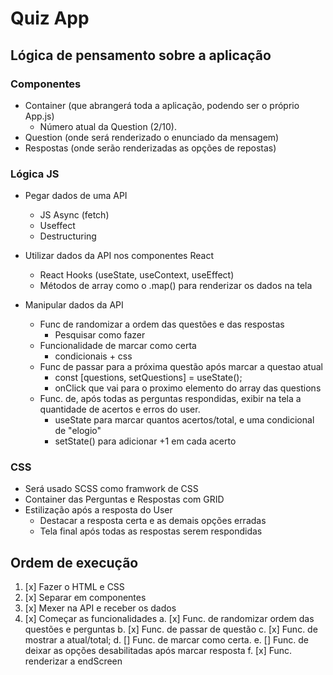 # Quiz App

## Lógica de pensamento sobre a aplicação

### Componentes

- Container (que abrangerá toda a aplicação, podendo ser o próprio App.js)
  - Número atual da Question (2/10).
- Question (onde será renderizado o enunciado da mensagem)
- Respostas (onde serão renderizadas as opções de repostas)

### Lógica JS

- Pegar dados de uma API

  - JS Async (fetch)
  - Useffect
  - Destructuring

- Utilizar dados da API nos componentes React

  - React Hooks (useState, useContext, useEffect)
  - Métodos de array como o .map() para renderizar os dados na tela

- Manipular dados da API
  - Func de randomizar a ordem das questões e das respostas
    - Pesquisar como fazer
  - Funcionalidade de marcar como certa
    - condicionais + css
  - Func de passar para a próxima questão após marcar a questao atual
    - const [questions, setQuestions] = useState();
    - onClick que vai para o proximo elemento do array das questions
  - Func. de, após todas as perguntas respondidas, exibir na tela a quantidade
    de acertos e erros do user.
    - useState para marcar quantos acertos/total, e uma condicional de "elogio"
    - setState() para adicionar +1 em cada acerto

### CSS

- Será usado SCSS como framwork de CSS
- Container das Perguntas e Respostas com GRID
- Estilização após a resposta do User
  - Destacar a resposta certa e as demais opções erradas
  - Tela final após todas as respostas serem respondidas


## Ordem de execução

  1. [x] Fazer o HTML e CSS 
  2. [x] Separar em componentes 
  3. [x] Mexer na API e receber os dados
  4. [x] Começar as funcionalidades
    a. [x] Func. de randomizar ordem das questões e perguntas
    b. [x] Func. de passar de questão
    c. [x] Func. de mostrar a atual/total;
    d. [] Func. de marcar como certa.
    e. [] Func. de deixar as opções desabilitadas após marcar resposta
    f. [x] Func. renderizar a endScreen